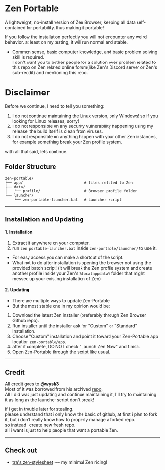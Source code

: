 # Zen Portable
A lightweight, no-install version of Zen Browser, keeping all data self-contained for portability. thus making it portable! <br>

If you follow the installation perfectly you will not encounter any weird behavior. at least on my testing, it will run normal and stable. <br>
- Common sense, basic computer knowledge, and basic problem solving skill is required. <br>
I don't want you to bother people for a solution over problem related to this repo on Zen related online forum(like Zen's Discord server or Zen's sub-reddit) and mentioning this repo. <br>

# Disclaimer
Before we continue, I need to tell you something:
1. I do not continue maintaining the Linux version, only Windows! so if you looking for Linux releases, sorry!
2. I do not responsible on any security vulnerability happening using my release. the build itself is clean from viruses.
3. I do not responsible on anything happen with your other Zen instances, for example something break your Zen profile system.

with all that said, lets continue.

## Folder Structure
```
zen-portable/
├── app/                            # files related to Zen
├── data/
│   └── profile/                    # Browser profile folder
└── launcher/
    └── zen-portable-launcher.bat   # Launcher script
```
---
## Installation and Updating
#### 1. Installation
1. Extract it anywhere on your computer.
2. run `zen-portable-launcher.bat` inside `zen-portable/launcher/` to use it.
- For easy access you can make a shortcut of the script.
- What not to do after installation is opening the browser not using the provided batch script! (it will break the Zen profile system and create another profile inside your Zen's `%localappdata%` folder that might messed up your existing installation of Zen)
#### 2. Updating
- There are multiple ways to update Zen-Portable.
- But the most stable one in my opinion would be:
1. Download the latest Zen installer (preferably through Zen Browser Github repo).
2. Run installer until the installer ask for "Custom" or "Standard" installation.
3. Choose "Custom" installation and point it toward your Zen-Portable app location `zen-portable/app`.
4. after it complete, DO NOT check "Launch Zen Now" and finish.
5. Open Zen-Portable through the script like usual.

---
## Credit
All credit goes to [**@wysh3**](https://github.com/wysh3) <br> 
Most of it was borrowed from his archived [repo](https://github.com/wysh3/Zen-Browser-Portable). <br>
All I did was just updating and continue maintaining it, I'll try to maintaining it as long as the launcher script don't break!

if i get in trouble later for stealing. <br>
please understand that i only know the basic of github, at first i plan to fork it, but i don't really know how to properly manage a forked repo. <br>
so instead i create new fresh repo. <br>
all i want is just to help people that want a portable Zen.

---
## Check out
- [tra's zen-stylesheet](https://github.com/artcens/tra-zen-stylesheet/tree/main) --- my minimal Zen ricing!
